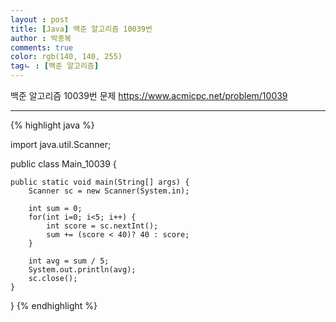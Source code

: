 ```yaml
---
layout : post
title: [Java] 백준 알고리즘 10039번
author : 박종복
comments: true
color: rgb(140, 140, 255)
tagㄴ : [백준 알고리즘]
---
```


백준 알고리즘 10039번 문제
https://www.acmicpc.net/problem/10039

- - -

{% highlight java %}

import java.util.Scanner;

public class Main_10039 {

	public static void main(String[] args) {
		Scanner sc = new Scanner(System.in);
        
		int sum = 0;
		for(int i=0; i<5; i++) {
			int score = sc.nextInt();
			sum += (score < 40)? 40 : score;
		}
		
		int avg = sum / 5;
		System.out.println(avg);
		sc.close();
	}
}
{% endhighlight %}
